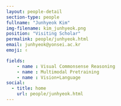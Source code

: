 ```yaml
---
layout: people-detail
section-type: people
fullname: "Junhyeok Kim"
img-filename: kim_junhyeok.png
position: "Visiting Scholar"
permalink: people/junhyeok.html
email: junhyeok@yonsei.ac.kr
emoji: ✌️

fields:
    - name : Visual Commonsense Reasoning
    - name : Multimodal Pretraining
    - name : Vision+Language
social:
  - title: home
    url: people/junhyeok.html
---
```

